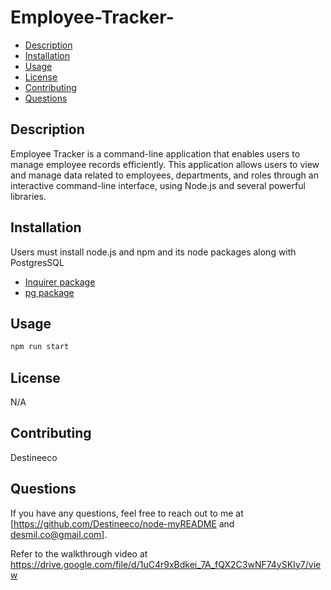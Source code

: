 # Employee-Tracker-

- [Description](#description)
- [Installation](#installation)
- [Usage](#usage)
- [License](#license)
- [Contributing](#contributing)
- [Questions](#questions)


## Description
Employee Tracker is a command-line application that enables users to manage employee records efficiently. This application allows users to view and manage data related to employees, departments, and roles through an interactive command-line interface, using Node.js and several powerful libraries.

## Installation
Users must install node.js and npm and its node packages along with PostgresSQL
* [Inquirer package](https://www.npmjs.com/package/inquirer/v/8.2.4)
* [pg package](https://www.npmjs.com/package/pg)

## Usage
```bash
npm run start
``` 
## License
N/A
  
## Contributing
Destineeco

## Questions
If you have any questions, feel free to reach out to me at [https://github.com/Destineeco/node-myREADME and desmil.co@gmail.com].

Refer to the walkthrough video at https://drive.google.com/file/d/1uC4r9xBdkei_7A_fQX2C3wNF74ySKIy7/view